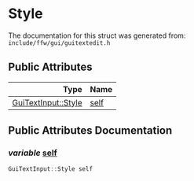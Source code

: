Style
===================================


The documentation for this struct was generated from: `include/ffw/gui/guitextedit.h`



## Public Attributes

| Type | Name |
| -------: | :------- |
|  [GuiTextInput::Style](ffw_GuiTextInput_Style.html) | [self](#b50057e4) |


## Public Attributes Documentation

### _variable_ <a id="b50057e4" href="#b50057e4">self</a>

```cpp
GuiTextInput::Style self
```





